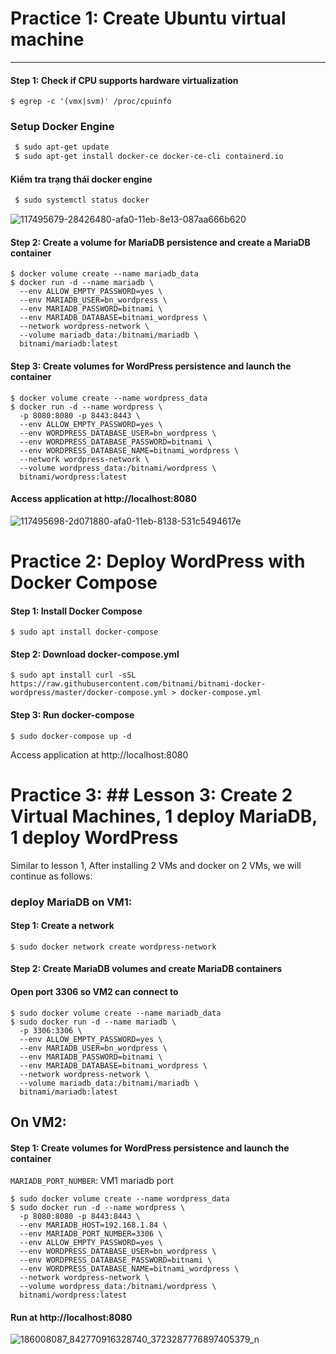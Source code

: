 # Practice 1: Create Ubuntu virtual machine #
---
#### Step 1: Check if CPU supports hardware virtualization

```console
$ egrep -c '(vmx|svm)' /proc/cpuinfo
```
### Setup Docker Engine
```sh
 $ sudo apt-get update
 $ sudo apt-get install docker-ce docker-ce-cli containerd.io 
```
 #### Kiểm tra trạng thái docker engine
```sh
 $ sudo systemctl status docker
 ```
 ![117495679-28426480-afa0-11eb-8e13-087aa666b620](https://user-images.githubusercontent.com/84090649/120457955-15655900-c3c1-11eb-978d-a14e9427728b.png)

#### Step 2: Create a volume for MariaDB persistence and create a MariaDB container

```console
$ docker volume create --name mariadb_data
$ docker run -d --name mariadb \
  --env ALLOW_EMPTY_PASSWORD=yes \
  --env MARIADB_USER=bn_wordpress \
  --env MARIADB_PASSWORD=bitnami \
  --env MARIADB_DATABASE=bitnami_wordpress \
  --network wordpress-network \
  --volume mariadb_data:/bitnami/mariadb \
  bitnami/mariadb:latest
```

#### Step 3: Create volumes for WordPress persistence and launch the container

```console
$ docker volume create --name wordpress_data
$ docker run -d --name wordpress \
  -p 8080:8080 -p 8443:8443 \
  --env ALLOW_EMPTY_PASSWORD=yes \
  --env WORDPRESS_DATABASE_USER=bn_wordpress \
  --env WORDPRESS_DATABASE_PASSWORD=bitnami \
  --env WORDPRESS_DATABASE_NAME=bitnami_wordpress \
  --network wordpress-network \
  --volume wordpress_data:/bitnami/wordpress \
  bitnami/wordpress:latest
```

#### Access application at http://localhost:8080

 ![117495698-2d071880-afa0-11eb-8138-531c5494617e](https://user-images.githubusercontent.com/84090649/120458003-201fee00-c3c1-11eb-82a1-8334db9843c6.png)

# Practice 2: Deploy WordPress with Docker Compose

#### Step 1: Install Docker Compose

```console
$ sudo apt install docker-compose
```

#### Step 2: Download docker-compose.yml

```console
$ sudo apt install curl -sSL https://raw.githubusercontent.com/bitnami/bitnami-docker-wordpress/master/docker-compose.yml > docker-compose.yml
```

#### Step 3: Run docker-compose

```console
$ sudo docker-compose up -d
```

Access application at http://localhost:8080

# Practice 3: ## Lesson 3: Create 2 Virtual Machines, 1 deploy MariaDB, 1 deploy WordPress
Similar to lesson 1, After installing 2 VMs and docker on 2 VMs, we will continue as follows:
### deploy MariaDB on VM1:

#### Step 1: Create a network

```console
$ sudo docker network create wordpress-network
```

#### Step 2: Create MariaDB volumes and create MariaDB containers
#### Open port 3306 so VM2 can connect to 
```console
$ sudo docker volume create --name mariadb_data
$ sudo docker run -d --name mariadb \
  -p 3306:3306 \
  --env ALLOW_EMPTY_PASSWORD=yes \
  --env MARIADB_USER=bn_wordpress \
  --env MARIADB_PASSWORD=bitnami \
  --env MARIADB_DATABASE=bitnami_wordpress \
  --network wordpress-network \
  --volume mariadb_data:/bitnami/mariadb \
  bitnami/mariadb:latest
```

## On VM2:

#### Step 1: Create volumes for WordPress persistence and launch the container




`MARIADB_PORT_NUMBER`: VM1 mariadb port

```console
$ sudo docker volume create --name wordpress_data
$ sudo docker run -d --name wordpress \
  -p 8080:8080 -p 8443:8443 \
  --env MARIADB_HOST=192.168.1.84 \
  --env MARIADB_PORT_NUMBER=3306 \
  --env ALLOW_EMPTY_PASSWORD=yes \
  --env WORDPRESS_DATABASE_USER=bn_wordpress \
  --env WORDPRESS_DATABASE_PASSWORD=bitnami \
  --env WORDPRESS_DATABASE_NAME=bitnami_wordpress \
  --network wordpress-network \
  --volume wordpress_data:/bitnami/wordpress \
  bitnami/wordpress:latest
```


#### Run at http://localhost:8080

![186008087_842770916328740_3723287776897405379_n](https://user-images.githubusercontent.com/84090649/120458123-38900880-c3c1-11eb-8f5b-05d521957010.png)

